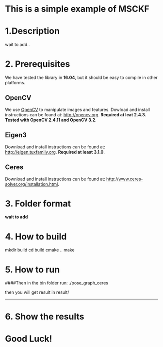 # This is a simple example of MSCKF

# 1.Description
wait to add..


# 2. Prerequisites
We have tested the library in **16.04**, but it should be easy to compile in other platforms.

## OpenCV
We use [OpenCV](http://opencv.org) to manipulate images and features. Dowload and install instructions can be found at: http://opencv.org. **Required at leat 2.4.3. Tested with OpenCV 2.4.11 and OpenCV 3.2**.

## Eigen3
Download and install instructions can be found at: http://eigen.tuxfamily.org. **Required at least 3.1.0**.

## Ceres
Download and install instructions can be found at: http://www.ceres-solver.org/installation.html.


# 3. Folder format
**wait to add**

# 4. How to build
mkdir build
cd build
cmake ..
make

# 5. How to run
####Then in the bin folder run:
./pose_graph_ceres

then you will get result in result/

---

# 6. Show the results

# Good Luck!
